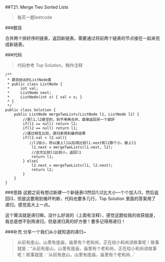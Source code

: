 ##T21. Merge Two Sorted Lists
> 每天一题leetcode

###题目

合并两个排好序的链表，返回新链表。需要通过将前两个链表的节点接在一起来完成新链表。

###代码

>代码参考 Top Solution，稍作注释

```
/**
 * 题目给出的ListNode类
 * public class ListNode {
 *     int val;
 *     ListNode next;
 *     ListNode(int x) { val = x; }
 * }
 */
public class Solution {
    public ListNode mergeTwoLists(ListNode l1, ListNode l2) {
        //若l1,l2是空的，则不用再合并，直接返回另一个就好
        if(l1 == null) return l2;
    	if(l2 == null) return l1;
    	//通过相互比较，递归来得到最终结果
		if(l1.val < l2.val){
		   //l1较小，所以接上l1以后得比较l1.next和l2那个小，接上l1
			l1.next = mergeTwoLists(l1.next, l2);
			//这次比较l1比较小，返回l1
			return l1;
		} else{
			l2.next = mergeTwoLists(l1, l2.next);
			return l2;
		}
    }
}
```

###思路
这题之前有想过新建一个新链表l3然后l1,l2比大小一个个加入l3，然后返回l3，但是这要用到循环判断，代码也要多几行，Top Solution 里面的答案用了递归，感觉高大上一点。

这个算法就是递归嘛，没什么好说的（上面有注释），感觉这题给我的收获就是，我总是想不到用递归，但是递归真的好方便！要多记得用递归！

###补充
分享一个我们从小就知道的递归~

>从前有座山，山里有座庙，庙里有个老和尚，正在给小和尚讲故事呢！故事就是：“从前有座山，山里有座庙，庙里有个老和尚，正在给小和尚讲故事呢！故事就是：‘从前有座山，山里有座庙，庙里有个老和尚...'